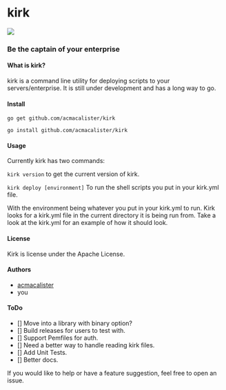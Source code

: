 kirk
====

![](http://www.startrek.com/legacy_media/images/200307/kirk01/320x240.jpg)

### Be the captain of your enterprise

#### What is kirk?

kirk is a command line utility for deploying scripts to your servers/enterprise. It is still under development and has a long way to go.

#### Install

`go get github.com/acmacalister/kirk`

`go install github.com/acmacalister/kirk`

#### Usage

Currently kirk has two commands:

`kirk version` to get the current version of kirk.

`kirk deploy [environment]` To run the shell scripts you put in your kirk.yml file.

With the environment being whatever you put in your kirk.yml to run. Kirk looks for a kirk.yml file in the current directory it is being run from. Take a look at the kirk.yml for an example of how it should look.

#### License

Kirk is license under the Apache License.

#### Authors

* [acmacalister](http://twitter.com/acmacalister)
* you

#### ToDo

- [] Move into a library with binary option?
- [] Build releases for users to test with.
- [] Support Pemfiles for auth.
- [] Need a better way to handle reading kirk files.
- [] Add Unit Tests.
- [] Better docs.

If you would like to help or have a feature suggestion, feel free to open an issue.